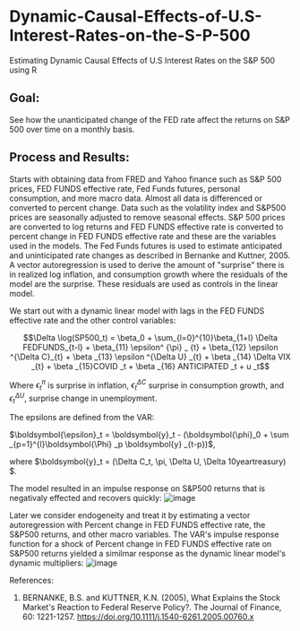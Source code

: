 # Dynamic-Causal-Effects-of-U.S-Interest-Rates-on-the-S-P-500
Estimating Dynamic Causal Effects of U.S Interest Rates on the S&amp;P 500 using R

## Goal: 
See how the unanticipated change of the FED rate affect the returns on S&P 500 over time on a monthly basis.
## Process and Results:
Starts with obtaining data from FRED and Yahoo finance such as S&P 500 prices, FED FUNDS effective rate, Fed Funds futures, personal consumption,
and more macro data. Almost all data is differenced or converted to percent change. Data such as the volatility index and S&P500 prices
are seasonally adjusted to remove seasonal effects. S&P 500 prices are converted to log returns and FED FUNDS effective rate is converted 
to percent change in FED FUNDS effective rate and these are the variables used in the models.
The Fed Funds futures is used to estimate anticipated and uninticipated rate changes as described in Bernanke and Kuttner, 2005.
A vector autoregression is used to derive the amount of "surprise" there is in realized log inflation, and consumption growth where
the residuals of the model are the surprise. These residuals are used as controls in the linear model.

We start out with a dynamic linear model with lags in the FED FUNDS effective rate and the other control variables:

$$\Delta \log(SP500_t) = \beta_0 + \sum_{l=0}^{10}\beta_{1+l} \Delta FEDFUNDS_{t-l} + \beta_{11} \epsilon^ {\pi} _ {t} + \beta_{12} \epsilon ^{\Delta C}_{t} + \beta _{13} \epsilon ^{\Delta U} _{t}  + \beta _{14} \Delta VIX _{t} + \beta  _{15}COVID _t + \beta _{16} ANTICIPATED _t + u _t$$

Where $\epsilon^ {\pi} _ {t}$ is surprise in inflation, $\epsilon ^{\Delta C}_{t}$ surprise in consumption growth, and $\epsilon ^{\Delta U} _{t}$, surprise change in unemployment. 

The epsilons are defined from the VAR: 

$\boldsymbol{\epsilon}_t = \boldsymbol{y}_t - (\boldsymbol{\phi}_0 + \sum _{p=1}^{l}\boldsymbol{\Phi} _p \boldsymbol{y} _{t-p})$, 

where $\boldsymbol{y}_t = (\Delta C_t, \pi, \Delta U, \Delta 10yeartreasury) $.

The model resulted in an impulse response on S&P500 returns that is negativaly effected and recovers quickly:
![image](https://github.com/user-attachments/assets/7e5c5ffc-9625-4981-bafc-fced5d1da650)


Later we consider endogeneity and treat it by estimating a vector autoregression
with Percent change in FED FUNDS effective rate, the S&P500 returns, and other macro variables.
The VAR's impulse response function for a shock of Percent change in FED FUNDS effective rate on S&P500 returns
yielded a similmar response as the dynamic linear model's dynamic multipliers:
![image](https://github.com/user-attachments/assets/53bd0919-b5db-4d71-b60a-7b3485887d7b)

References:

1. BERNANKE, B.S. and KUTTNER, K.N. (2005), What Explains the Stock Market's Reaction to Federal Reserve Policy?. The Journal of Finance, 60: 1221-1257. https://doi.org/10.1111/j.1540-6261.2005.00760.x


